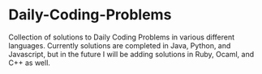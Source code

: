 # Daily-Coding-Problems
Collection of solutions to Daily Coding Problems in various different languages. Currently solutions are completed in Java, Python, and Javascript, but in the future I will be adding solutions in Ruby, Ocaml, and C++ as well.
